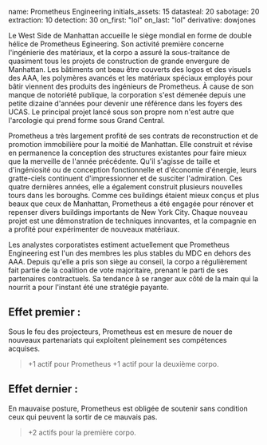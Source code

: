 name: Prometheus Engineering
initials_assets: 15
datasteal: 20
sabotage: 20
extraction: 10
detection: 30
on_first: "lol"
on_last: "lol"
derivative: dowjones

Le West Side de Manhattan accueille le siège mondial en forme de double hélice de Prometheus Egineering. Son activité première concerne l'ingénierie des matériaux, et la corpo a assuré la sous-traitance de quasiment tous les projets de construction de grande envergure de Manhattan. Les bâtiments ont beau être couverts des logos et des visuels des AAA, les polymères avancés et les matériaux spéciaux employés pour bâtir viennent des produits des ingénieurs de Prometheus. À cause de son manque de notoriété publique, la corporation s'est démenée depuis une petite dizaine d'années pour devenir une référence dans les foyers des UCAS. Le principal projet lancé sous son propre nom n'est autre que l'arcologie qui prend forme sous Grand Central.

Prometheus a très largement profité de ses contrats de reconstruction et de promotion immobilière pour la moitié de Manhattan. Elle construit et révise en permanence la conception des structures existantes pour faire mieux que la merveille de l'année précédente. Qu'il s'agisse de taille et d'ingéniosité ou de conception fonctionnelle et d'économie d'énergie, leurs gratte-ciels continuent d'impressionner et de susciter l'admiration. Ces quatre dernières années, elle a également construit plusieurs nouvelles tours dans les boroughs. Comme ces buildings étaient mieux conçus et plus beaux que ceux de Manhattan, Prometheus a été engagée pour rénover et repenser divers buildings importants de New York City. Chaque nouveau projet est une démonstration de techniques innovantes, et la compagnie en a profité pour expérimenter de nouveaux matériaux.

Les analystes corporatistes estiment actuellement que Prometheus Engineering est l'un des membres les plus stables du MDC en dehors des AAA. Depuis qu'elle a pris son siège au conseil, la corpo a régulièrement fait partie de la coalition de vote majoritaire, prenant le parti de ses partenaires contractuels. Sa tendance à se ranger aux côté de la main qui la nourrit a pour l'instant été une stratégie payante.

## Effet premier :
Sous le feu des projecteurs, Prometheus est en mesure de nouer de nouveaux partenariats qui exploitent pleinement ses compétences acquises.

>+1 actif pour Prometheus
>+1 actif pour la deuxième corpo.

## Effet dernier :
En mauvaise posture, Prometheus est obligée de soutenir sans condition ceux qui peuvent la sortir de ce mauvais pas.

>+2 actifs pour la première corpo.
